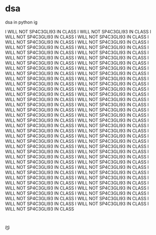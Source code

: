 # dsa
dsa in python ig

I WILL NOT SP4C3GLI93 IN CLASS I WILL NOT SP4C3GLI93 IN CLASS I WILL NOT SP4C3GLI93 IN CLASS I WILL NOT SP4C3GLI93 IN CLASS I WILL NOT SP4C3GLI93 IN CLASS I WILL NOT SP4C3GLI93 IN CLASS I WILL NOT SP4C3GLI93 IN CLASS I WILL NOT SP4C3GLI93 IN CLASS I WILL NOT SP4C3GLI93 IN CLASS I WILL NOT SP4C3GLI93 IN CLASS I WILL NOT SP4C3GLI93 IN CLASS I WILL NOT SP4C3GLI93 IN CLASS I WILL NOT SP4C3GLI93 IN CLASS I WILL NOT SP4C3GLI93 IN CLASS I WILL NOT SP4C3GLI93 IN CLASS I WILL NOT SP4C3GLI93 IN CLASS I WILL NOT SP4C3GLI93 IN CLASS I WILL NOT SP4C3GLI93 IN CLASS I WILL NOT SP4C3GLI93 IN CLASS I WILL NOT SP4C3GLI93 IN CLASS I WILL NOT SP4C3GLI93 IN CLASS I WILL NOT SP4C3GLI93 IN CLASS I WILL NOT SP4C3GLI93 IN CLASS I WILL NOT SP4C3GLI93 IN CLASS I WILL NOT SP4C3GLI93 IN CLASS I WILL NOT SP4C3GLI93 IN CLASS I WILL NOT SP4C3GLI93 IN CLASS I WILL NOT SP4C3GLI93 IN CLASS I WILL NOT SP4C3GLI93 IN CLASS I WILL NOT SP4C3GLI93 IN CLASS I WILL NOT SP4C3GLI93 IN CLASS I WILL NOT SP4C3GLI93 IN CLASS I WILL NOT SP4C3GLI93 IN CLASS I WILL NOT SP4C3GLI93 IN CLASS I WILL NOT SP4C3GLI93 IN CLASS I WILL NOT SP4C3GLI93 IN CLASS I WILL NOT SP4C3GLI93 IN CLASS I WILL NOT SP4C3GLI93 IN CLASS I WILL NOT SP4C3GLI93 IN CLASS I WILL NOT SP4C3GLI93 IN CLASS I WILL NOT SP4C3GLI93 IN CLASS I WILL NOT SP4C3GLI93 IN CLASS I WILL NOT SP4C3GLI93 IN CLASS I WILL NOT SP4C3GLI93 IN CLASS I WILL NOT SP4C3GLI93 IN CLASS I WILL NOT SP4C3GLI93 IN CLASS I WILL NOT SP4C3GLI93 IN CLASS I WILL NOT SP4C3GLI93 IN CLASS I WILL NOT SP4C3GLI93 IN CLASS I WILL NOT SP4C3GLI93 IN CLASS I WILL NOT SP4C3GLI93 IN CLASS I WILL NOT SP4C3GLI93 IN CLASS I WILL NOT SP4C3GLI93 IN CLASS I WILL NOT SP4C3GLI93 IN CLASS I WILL NOT SP4C3GLI93 IN CLASS I WILL NOT SP4C3GLI93 IN CLASS I WILL NOT SP4C3GLI93 IN CLASS I WILL NOT SP4C3GLI93 IN CLASS I WILL NOT SP4C3GLI93 IN CLASS I WILL NOT SP4C3GLI93 IN CLASS I WILL NOT SP4C3GLI93 IN CLASS I WILL NOT SP4C3GLI93 IN CLASS I WILL NOT SP4C3GLI93 IN CLASS I WILL NOT SP4C3GLI93 IN CLASS I WILL NOT SP4C3GLI93 IN CLASS I WILL NOT SP4C3GLI93 IN CLASS I WILL NOT SP4C3GLI93 IN CLASS I WILL NOT SP4C3GLI93 IN CLASS I WILL NOT SP4C3GLI93 IN CLASS 

឵឵ ឵឵
឵឵ ឵឵
឵឵ ឵឵
឵឵ ឵឵
឵឵ ឵឵
឵឵ ឵឵
឵឵ ឵឵
឵឵ ឵឵
឵឵ ឵឵
឵឵ ឵឵
឵឵ ឵឵
឵឵ ឵឵
឵឵ ឵឵
឵឵ ឵឵
឵឵ ឵឵
឵឵ ឵឵
឵឵ ឵឵
឵឵ ឵឵
឵឵ ឵឵
឵឵ ឵឵
឵឵ ឵឵
឵឵ ឵឵
឵឵ ឵឵
឵឵ ឵឵
឵឵ ឵឵
឵឵ ឵឵
឵឵ ឵឵
឵឵ ឵឵
឵឵ ឵឵
឵឵ ឵឵
឵឵ ឵឵
឵឵ ឵឵
឵឵ ឵឵
឵឵ ឵឵
឵឵ ឵឵
឵឵ ឵឵
឵឵ ឵឵
឵ 
 
 
 
 
 
 
 
 
 
 
 
 
 
 
 
 
 
 
 
 
 
 
 
 
 
 
 
 
 
 
 
 
 
 
 
 
 
 
 
 
 
 
 
 
 
 
 
 
 
 
 
 
 
 
 
 
 
 
 
 
 
 
 
 
 
 
 
 
 
 
 
 
 
 
 
 
 
 
 
 
 
 
 
 
 
 
 
 
 
 
 
 
 
 
 
 
 
 
 
 
 
 
 
 
 
 
 
 
 
 
 
 
 
 
 
 
 
 
 
 
 
 
 
 
 
 
 
 
 
 
 
 
 
 
 
 
 
 
 
 
 
 
 
 
 
 
 
 
 
 
 
 
 
 
 
 
 
 
 
 
 
 
 
 
 
 
 
 
 
 
 
 
 
 
 
 
 
 
 
 
 
 
 
 
 
 
 
 
 
 
 
 
 
 
 
 
 
 
 
 
 
 
 
 
 
 
 
 
 
 
 
 
 
 
 
 
 
 
 
 
 
 
 
 
 
 
 
 
 
 
 
 
 
 
 
 
 
 
 
 
 
 
 
 
 
 
 
 
 
 
 
 
 
 
 
 
 
 
 
 
 
 
 
 
 
 
 
 
 
 
 
 
 
 
 
 
 
 
 
 
 
 
 
 
 
 
 
 
 
 
 
 
 
 
  
 
 
 
 
 
 
 
 
 
 
 
 
 
 
 
 
 
 
 
 
 
 
 
 
 
 
 
 
 
 
 
 
 
 
 
 
 
 
 
 
 
 
 
 
 
 
 
 
 
 
 
 
 
 
 
 
 
 
 
 
 
 
 
 
 
 
 
 
 
 
 
 
 
 
 
 
 
 
 
 
 
 
 
 
 
 
 
 
 
 
 
 
 
 
 
 
 
 
 
 
 
 
 
 
 
 
 
 
 
 
 
 
 
 
 
 
 
 
 
 
 
 
 
 
 
 
 
 
 
 
 
 
 
 
 
 
 
 
 
 
 
 
 
 
 
 
 
 
 
 
 
 
 
 
 
 
 
 
 
 
 
 
 
 
 
 
 
 
 
 
 
 
 
 
 
 
 
 
 
 
 
 
 
 
 
 
 
 
 
 
 
 
 
 
 
 
 
 
 
 
 
 
 
 
 
 
 
 
 
 
 
 
 
 
 
 
 
 
 
 
 
 
 
 
 
 
 
 
 
 
 
 
 
 
 
 
 
 
 
 
 
 
 
 
 
 
 
 
 
 
 
 
 
 
 
 
 
 
 
 
 
 
 
 
 
 
 
 
 
 
 
 
 
 
 
 
 
 
 
 
 
 
 
 
 
 
 
 
 
 
 
 
 
 
 
 
 
 
 
 
 
 
 
 
 
 
 
 
 
 
 
 
 
 
 
 
 
 
 
 
 
 
 
 
 
 
 
 
 
 
 
  
 
 
 
 
 
 
 
 
 
 
 
 
 
 
 
 
 
 
 
 
 
 
 
 
 
 
 
 
 
 
 
 
 
 
 
 
 
 
 
 
 
 
 
 
 
 
 
 
 
 
 
 
 
 
 
 
 
 
 
 
 
 
 
 
 
 
 
 
 
 
 
 
 
 
 
 
 
 
 
 
 
 
 
 
 
 
 
 
 
 
 
 
 
 
 
 
 
 
 
 
 
 
 
 
 
 
 
 
 
 
 
 
 
 
 
 
 
 
 
 
 
 
 
 
 
 
 
 
 
 
 
 
 
 
 
 
 
 
 
 
 
 
 
 
 
 
 
 
 
 
 
 
 
 
 
 
 
 
 
 
 
 
 
 
 
 
 
 
 
 
 
 
 
 
 
 
 
 
 
 
 
 
 
 
 
 
 
 
 
 
 
 
 
 
 
 
 
 
 
 
 
 
 
 
 
 
 
 
 
 
 
 
 
 
 
 
 
 
 
 
 
 
 
 
 
 
 
 
 
 
 
 
 
 
 
 
 
 
 
 
 
 
 
 
 
 
 
 
 
 
 
 
 
 
 
 
 
 
 
 
 
 
 
 
 
 
 
 
 
 
 
 
 
 
 
 
 
 
 
 
 
 
 
 
 
 
 
 
 
 
 
 
 
 
 
 
 
 
 
 
 
 
 
 
 
 
 
 
 
 
 
 
 
 
 
 
 
 
 
 
 
 
 
 
 
 
 
 
 
 
 
  
 
 
 
 
 
 
 
 
 
 
 
 
 
 
 
 
 
 
 
 
 
 
 
 
 
 
 
 
 
 
 
 
 
 
 
 
 
 
 
 
 
 
 
 
 
 
 
 
 
 
 
 
 
 
 
 
 
 
 
 
 
 
 
 
 
 
 
 
 
 
 
 
 
 
 
 
 
 
 
 
 
 
 
 
 
 
 
 
 
 
 
 
 
 
 
 
 
 
 
 
 
 
 
 
 
 
 
 
 
 
 
 
 
 
 
 
 
 
 
 
 
 
 
 
 
 
 
 
 
 
 
 
 
 
 
 
 
 
 
 
 
 
 
 
 
 
 
 
 
 
 
 
 
 
 
 
 
 
 
 
 
 
 
 
 
 
 
 
 
 
 
 
 
 
 
 
 
 
 
 
 
 
 
 
 
 
 
 
 
 
 
 
 
 
 
 
 
 
 
 
 
 
 
 
 
 
 
 
 
 
 
 
 
 
 
 
 
 
 
 
 
 
 
 
 
 
 
 
 
 
 
 
 
 
 
 
 
 
 
 
 
 
 
 
 
 
 
 
 
 
 
 
 
 
 
 
 
 
 
 
 
 
 
 
 
 
 
 
 
 
 
 
 
 
 
 
 
 
 
 
 
 
 
 
 
 
 
 
 
 
 
 
 
 
 
 
 
 
 
 
 
 
 
 
 
 
 
 
 
 
 
 
 
 
 
 
 
 
 
 
 
 
 
 
 
 
 
 
 
 
 
  
 
 
 
 
 
 
 
 
 
 
 
 
 
 
 
 
 
 
 
 
 
 
 
 
 
 
 
 
 
 
 
 
 
 
 
 
 
 
 
 
 
 
 
 
 
 
 
 
 
 
 
 
 
 
 
 
 
 
 
 
 
 
 
 
 
 
 
 
 
 
 
 
 
 
 
 
 
 
 
 
 
 
 
 
 
 
 
 
 
 
 
 
 
 
 
 
 
 
 
 
 
 
 
 
 
 
 
 
 
 
 
 
 
 
 
 
 
 
 
 
 
 
 
 
 
 
 
 
 
 
 
 
 
 
 
 
 
 
 
 
 
 
 
 
 
 
 
 
 
 
 
 
 
 
 
 
 
 
 
 
 
 
 
 
 
 
 
 
 
 
 
 
 
 
 
 
 
 
 
 
 
 
 
 
 
 
 
 
 
 
 
 
 
 
 
 
 
 
 
 
 
 
 
 
 
 
 
 
 
 
 
 
 
 
 
 
 
 
 
 
 
 
 
 
 
 
 
 
 
 
 
 
 
 
 
 
 
 
 
 
 
 
 
 
 
 
 
 
 
 
 
 
 
 
 
 
 
 
 
 
 
 
 
 
 
 
 
 
 
 
 
 
 
 
 
 
 
 
 
 
 
 
 
 
 
 
 
 
 
 
 
 
 
 
 
😼
